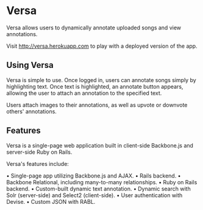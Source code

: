 # Versa

Versa allows users to dynamically annotate uploaded songs and view annotations.

Visit http://versa.herokuapp.com to play with a deployed version of the app.

## Using Versa

Versa is simple to use. Once logged in, users can annotate songs simply by highlighting text. Once text is highlighted, an annotate button appears, allowing the user to attach an annotation to the specified text.

Users attach images to their annotations, as well as upvote or downvote others' annotations.

## Features

Versa is a single-page web application built in client-side Backbone.js and server-side Ruby on Rails. 

Versa's features include:

  • Single-page app utilizing Backbone.js and AJAX. 
  • Rails backend. 
  • Backbone Relational, including many-to-many relationships. 
  • Ruby on Rails backend. 
  • Custom-built dynamic text annotation. 
  • Dynamic search with Solr (server-side) and Select2 (client-side). 
  • User authentication with Devise. 
  • Custom JSON with RABL. 